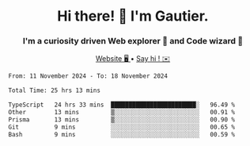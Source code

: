 <h1 align="center">Hi there! 👋 I'm Gautier.</h1>
<h3 align="center">I'm a curiosity driven Web explorer 🚀 and Code wizard 🧙</h3>

<p align="center">
  <a href="https://xisabla.github.io/">Website 🖥️ </a> •
  <a href="mailto:xisabla.dev@gmail.com">Say hi ! ✉️</a>
</p>

<!--START_SECTION:waka-->

```txt
From: 11 November 2024 - To: 18 November 2024

Total Time: 25 hrs 13 mins

TypeScript   24 hrs 33 mins  ████████████████████████░   96.49 %
Other        13 mins         ▒░░░░░░░░░░░░░░░░░░░░░░░░   00.91 %
Prisma       13 mins         ▒░░░░░░░░░░░░░░░░░░░░░░░░   00.90 %
Git          9 mins          ░░░░░░░░░░░░░░░░░░░░░░░░░   00.65 %
Bash         9 mins          ░░░░░░░░░░░░░░░░░░░░░░░░░   00.59 %
```

<!--END_SECTION:waka-->
